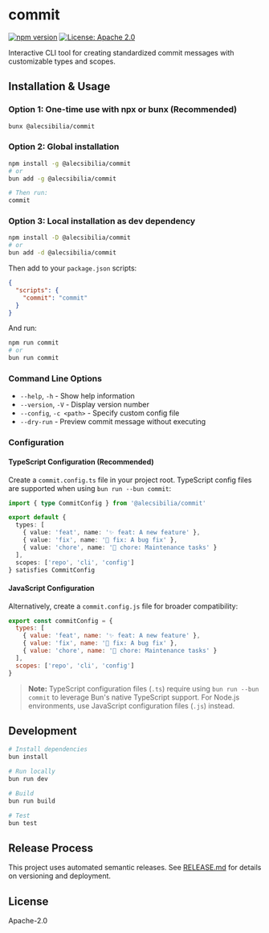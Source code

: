 # commit

[![npm version](https://img.shields.io/badge/npm%20package-@alecsibilia/commit-red.svg)](https://www.npmjs.com/package/@alecsibilia/commit)
[![License: Apache 2.0](https://img.shields.io/badge/License-Apache_2.0-yellow.svg)](http://opensource.org/license/apache-2-0)

Interactive CLI tool for creating standardized commit messages with customizable types and scopes.

## Installation & Usage

### Option 1: One-time use with npx or bunx (Recommended)

```bash
bunx @alecsibilia/commit
```

### Option 2: Global installation

```bash
npm install -g @alecsibilia/commit
# or
bun add -g @alecsibilia/commit

# Then run:
commit
```

### Option 3: Local installation as dev dependency

```bash
npm install -D @alecsibilia/commit
# or
bun add -d @alecsibilia/commit
```

Then add to your `package.json` scripts:

```json
{
  "scripts": {
    "commit": "commit"
  }
}
```

And run:

```bash
npm run commit
# or
bun run commit
```

### Command Line Options

- `--help`, `-h` - Show help information
- `--version`, `-V` - Display version number
- `--config`, `-c <path>` - Specify custom config file
- `--dry-run` - Preview commit message without executing

### Configuration

#### TypeScript Configuration (Recommended)

Create a `commit.config.ts` file in your project root. TypeScript config files are supported when using `bun run --bun commit`:

```typescript
import { type CommitConfig } from '@alecsibilia/commit'

export default {
  types: [
    { value: 'feat', name: '✨ feat: A new feature' },
    { value: 'fix', name: '🐛 fix: A bug fix' },
    { value: 'chore', name: '🧹 chore: Maintenance tasks' }
  ],
  scopes: ['repo', 'cli', 'config']
} satisfies CommitConfig
```

#### JavaScript Configuration

Alternatively, create a `commit.config.js` file for broader compatibility:

```javascript
export const commitConfig = {
  types: [
    { value: 'feat', name: '✨ feat: A new feature' },
    { value: 'fix', name: '🐛 fix: A bug fix' },
    { value: 'chore', name: '🧹 chore: Maintenance tasks' }
  ],
  scopes: ['repo', 'cli', 'config']
}
```

> **Note:** TypeScript configuration files (`.ts`) require using `bun run --bun commit` to leverage Bun's native TypeScript support. For Node.js environments, use JavaScript configuration files (`.js`) instead.

## Development

```bash
# Install dependencies
bun install

# Run locally
bun run dev

# Build
bun run build

# Test
bun test
```

## Release Process

This project uses automated semantic releases. See [RELEASE.md](./RELEASE.md) for details on versioning and deployment.

## License

Apache-2.0
